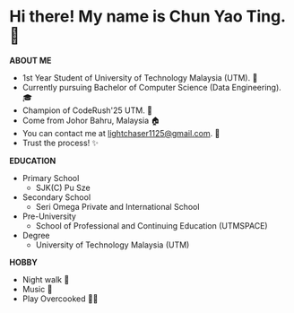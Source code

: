 # **Hi there! My name is Chun Yao Ting. 👋**

**ABOUT ME**
- 1st Year Student of University of Technology Malaysia (UTM). 🏫 
- Currently pursuing Bachelor of Computer Science (Data Engineering). 🎓
- Champion of CodeRush'25 UTM. 🥇
- Come from Johor Bahru, Malaysia 🏠
- You can contact me at lightchaser1125@gmail.com. 📧
- Trust the process! ✨

**EDUCATION**
* Primary School
  - SJK(C) Pu Sze 
* Secondary School
  - Seri Omega Private and International School
* Pre-University
  - School of Professional and Continuing Education (UTMSPACE)
* Degree
  - University of Technology Malaysia (UTM)
 
**HOBBY**
- Night walk 🚶
- Music 🎼
- Play Overcooked 🧑‍🍳


